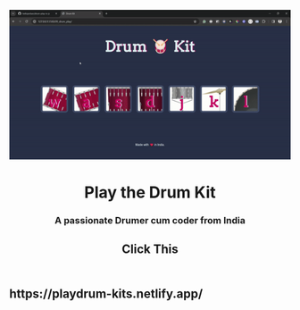 ![MasterHead](images/drumplaygif.gif)
<h1 align="center">Play the Drum Kit</h1>
<h3 align="center">A passionate Drumer cum coder from India</h3>
<h2 align="center">Click This<h2><br>
https://playdrum-kits.netlify.app/

